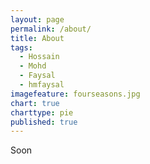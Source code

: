 ```yaml
---
layout: page
permalink: /about/
title: About
tags: 
  - Hossain
  - Mohd
  - Faysal
  - hmfaysal
imagefeature: fourseasons.jpg
chart: true
charttype: pie
published: true
---
```


Soon